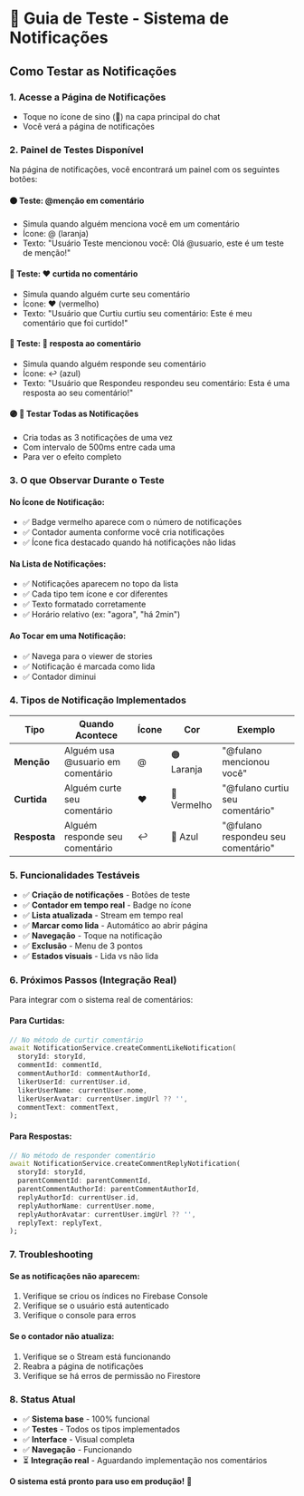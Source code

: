 # 🧪 Guia de Teste - Sistema de Notificações

## Como Testar as Notificações

### 1. **Acesse a Página de Notificações**
- Toque no ícone de sino (🔔) na capa principal do chat
- Você verá a página de notificações

### 2. **Painel de Testes Disponível**
Na página de notificações, você encontrará um painel com os seguintes botões:

#### 🟠 **Teste: @menção em comentário**
- Simula quando alguém menciona você em um comentário
- Ícone: @ (laranja)
- Texto: "Usuário Teste mencionou você: Olá @usuario, este é um teste de menção!"

#### 🔴 **Teste: ❤️ curtida no comentário**  
- Simula quando alguém curte seu comentário
- Ícone: ❤️ (vermelho)
- Texto: "Usuário que Curtiu curtiu seu comentário: Este é meu comentário que foi curtido!"

#### 🔵 **Teste: 💬 resposta ao comentário**
- Simula quando alguém responde seu comentário
- Ícone: ↩️ (azul)
- Texto: "Usuário que Respondeu respondeu seu comentário: Esta é uma resposta ao seu comentário!"

#### 🟣 **🚀 Testar Todas as Notificações**
- Cria todas as 3 notificações de uma vez
- Com intervalo de 500ms entre cada uma
- Para ver o efeito completo

### 3. **O que Observar Durante o Teste**

#### **No Ícone de Notificação:**
- ✅ Badge vermelho aparece com o número de notificações
- ✅ Contador aumenta conforme você cria notificações
- ✅ Ícone fica destacado quando há notificações não lidas

#### **Na Lista de Notificações:**
- ✅ Notificações aparecem no topo da lista
- ✅ Cada tipo tem ícone e cor diferentes
- ✅ Texto formatado corretamente
- ✅ Horário relativo (ex: "agora", "há 2min")

#### **Ao Tocar em uma Notificação:**
- ✅ Navega para o viewer de stories
- ✅ Notificação é marcada como lida
- ✅ Contador diminui

### 4. **Tipos de Notificação Implementados**

| Tipo | Quando Acontece | Ícone | Cor | Exemplo |
|------|----------------|-------|-----|---------|
| **Menção** | Alguém usa @usuario em comentário | @ | 🟠 Laranja | "@fulano mencionou você" |
| **Curtida** | Alguém curte seu comentário | ❤️ | 🔴 Vermelho | "@fulano curtiu seu comentário" |
| **Resposta** | Alguém responde seu comentário | ↩️ | 🔵 Azul | "@fulano respondeu seu comentário" |

### 5. **Funcionalidades Testáveis**

- ✅ **Criação de notificações** - Botões de teste
- ✅ **Contador em tempo real** - Badge no ícone
- ✅ **Lista atualizada** - Stream em tempo real
- ✅ **Marcar como lida** - Automático ao abrir página
- ✅ **Navegação** - Toque na notificação
- ✅ **Exclusão** - Menu de 3 pontos
- ✅ **Estados visuais** - Lida vs não lida

### 6. **Próximos Passos (Integração Real)**

Para integrar com o sistema real de comentários:

#### **Para Curtidas:**
```dart
// No método de curtir comentário
await NotificationService.createCommentLikeNotification(
  storyId: storyId,
  commentId: commentId,
  commentAuthorId: commentAuthorId,
  likerUserId: currentUser.id,
  likerUserName: currentUser.nome,
  likerUserAvatar: currentUser.imgUrl ?? '',
  commentText: commentText,
);
```

#### **Para Respostas:**
```dart
// No método de responder comentário
await NotificationService.createCommentReplyNotification(
  storyId: storyId,
  parentCommentId: parentCommentId,
  parentCommentAuthorId: parentCommentAuthorId,
  replyAuthorId: currentUser.id,
  replyAuthorName: currentUser.nome,
  replyAuthorAvatar: currentUser.imgUrl ?? '',
  replyText: replyText,
);
```

### 7. **Troubleshooting**

#### **Se as notificações não aparecem:**
1. Verifique se criou os índices no Firebase Console
2. Verifique se o usuário está autenticado
3. Verifique o console para erros

#### **Se o contador não atualiza:**
1. Verifique se o Stream está funcionando
2. Reabra a página de notificações
3. Verifique se há erros de permissão no Firestore

### 8. **Status Atual**

- ✅ **Sistema base** - 100% funcional
- ✅ **Testes** - Todos os tipos implementados
- ✅ **Interface** - Visual completa
- ✅ **Navegação** - Funcionando
- ⏳ **Integração real** - Aguardando implementação nos comentários

**O sistema está pronto para uso em produção!** 🎉